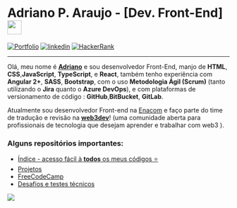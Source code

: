 # Adriano P. Araujo - [Dev. Front-End] <img src="https://github.com/blackcater/blackcater/raw/main/images/Hi.gif" height="32" />

[![Portfolio](https://img.shields.io/badge/Portfolio-%23000000.svg?style=for-the-badge&logo=firefox&logoColor=#FF7139)](https://dev-araujo.com.br/)
[![linkedin](https://img.shields.io/badge/LinkedIn-0077B5?style=for-the-badge&logo=linkedin&logoColor=white)](https://www.linkedin.com/in/araujocode/)
[![HackerRank](https://img.shields.io/badge/-Hackerrank⭐⭐⭐⭐-2EC866?style=for-the-badge&logo=HackerRank&logoColor=white)](https://www.hackerrank.com/araujo6_6)


---

Olá, meu nome é [**Adriano**](https://dev-araujo.com.br/) e sou desenvolvedor Front-End, manjo de **HTML**, **CSS**,**JavaScript**, **TypeScript**, e **React**, também tenho experiência com **Angular 2+**, **SASS**, **Bootstrap**, com o uso **Metodologia Ágil (Scrum)** (tanto utilizando o **Jira** quanto o **Azure DevOps**), e com plataformas de versionamento de código : **GitHub**,**BitBucket**, **GitLab**.

Atualmente sou desenvolvedor Front-end na [Enacom](https://www.linkedin.com/company/enacomgroup/mycompany/) e faço parte do time de tradução e revisão na [**web3dev**](https://www.web3dev.com.br/)! (uma comunidade aberta para profissionais de tecnologia que desejam aprender e trabalhar com web3 ).


### Alguns repositórios importantes:
- [Índice - acesso fácil à **todos** os meus códigos ⭐](https://github.com/dev-araujo/Index)
- [Projetos](https://github.com/dev-araujo/projetos)
- [FreeCodeCamp](https://github.com/dev-araujo/FreeCodeCamp)
- [Desafios e testes técnicos](https://github.com/dev-araujo/desafios)






![](https://github-readme-stats.vercel.app/api/top-langs/?username=dev-araujo)
